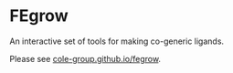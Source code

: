 # FEgrow
An interactive set of tools for making co-generic ligands. 

Please see [cole-group.github.io/fegrow](https://cole-group.github.io/FEgrow). 
